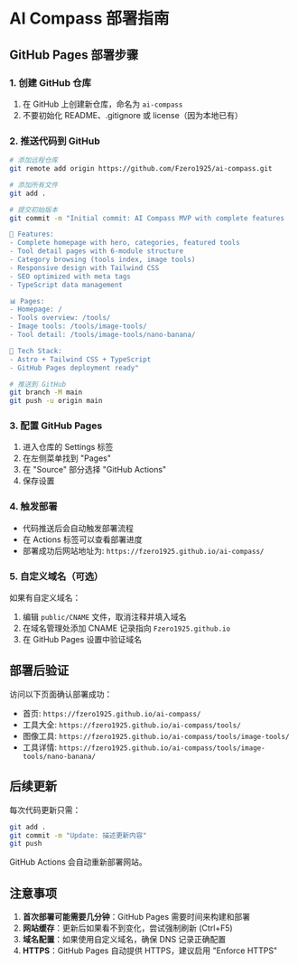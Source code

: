 # AI Compass 部署指南

## GitHub Pages 部署步骤

### 1. 创建 GitHub 仓库
1. 在 GitHub 上创建新仓库，命名为 `ai-compass`
2. 不要初始化 README、.gitignore 或 license（因为本地已有）

### 2. 推送代码到 GitHub
```bash
# 添加远程仓库
git remote add origin https://github.com/Fzero1925/ai-compass.git

# 添加所有文件
git add .

# 提交初始版本
git commit -m "Initial commit: AI Compass MVP with complete features

🎉 Features:
- Complete homepage with hero, categories, featured tools
- Tool detail pages with 6-module structure
- Category browsing (tools index, image tools)
- Responsive design with Tailwind CSS
- SEO optimized with meta tags
- TypeScript data management

📊 Pages:
- Homepage: /
- Tools overview: /tools/
- Image tools: /tools/image-tools/  
- Tool detail: /tools/image-tools/nano-banana/

🚀 Tech Stack:
- Astro + Tailwind CSS + TypeScript
- GitHub Pages deployment ready"

# 推送到 GitHub
git branch -M main
git push -u origin main
```

### 3. 配置 GitHub Pages
1. 进入仓库的 Settings 标签
2. 在左侧菜单找到 "Pages" 
3. 在 "Source" 部分选择 "GitHub Actions"
4. 保存设置

### 4. 触发部署
- 代码推送后会自动触发部署流程
- 在 Actions 标签可以查看部署进度
- 部署成功后网站地址为: `https://fzero1925.github.io/ai-compass/`

### 5. 自定义域名（可选）
如果有自定义域名：
1. 编辑 `public/CNAME` 文件，取消注释并填入域名
2. 在域名管理处添加 CNAME 记录指向 `Fzero1925.github.io`
3. 在 GitHub Pages 设置中验证域名

## 部署后验证

访问以下页面确认部署成功：
- 首页: `https://fzero1925.github.io/ai-compass/`
- 工具大全: `https://fzero1925.github.io/ai-compass/tools/`
- 图像工具: `https://fzero1925.github.io/ai-compass/tools/image-tools/`
- 工具详情: `https://fzero1925.github.io/ai-compass/tools/image-tools/nano-banana/`

## 后续更新

每次代码更新只需：
```bash
git add .
git commit -m "Update: 描述更新内容"
git push
```

GitHub Actions 会自动重新部署网站。

## 注意事项

1. **首次部署可能需要几分钟**：GitHub Pages 需要时间来构建和部署
2. **网站缓存**：更新后如果看不到变化，尝试强制刷新 (Ctrl+F5)
3. **域名配置**：如果使用自定义域名，确保 DNS 记录正确配置
4. **HTTPS**：GitHub Pages 自动提供 HTTPS，建议启用 "Enforce HTTPS"